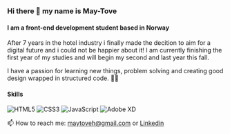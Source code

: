 ### Hi there 👋 my name is May-Tove 
#### I am a front-end development student based in Norway

After 7 years in the hotel industry i finally made the decition to aim for a digital future and i could not be happier about it! I am currently finishing the first year of my studies and will begin my second and last year this fall.

I have a passion for learning new things, problem solving and creating good design wrapped in structured code. :woman_technologist:

#### Skills
![HTML5](https://img.shields.io/badge/html5-%23E34F26.svg?style=for-the-badge&logo=html5&logoColor=white)
![CSS3](https://img.shields.io/badge/css3-%231572B6.svg?style=for-the-badge&logo=css3&logoColor=white) 
![JavaScript](https://img.shields.io/badge/javascript-%23323330.svg?style=for-the-badge&logo=javascript&logoColor=%23F7DF1E)
![Adobe XD](https://img.shields.io/badge/Adobe%20XD-470137?style=for-the-badge&logo=Adobe%20XD&logoColor=#FF61F6) 

📫 How to reach me: maytoveh@gmail.com or [Linkedin](www.linkedin.com/in/may-tove-hovdal-24b406153)

<!--
**May-Tove/May-Tove** is a ✨ _special_ ✨ repository because its `README.md` (this file) appears on your GitHub profile.

Here are some ideas to get you started:

- 🔭 I’m currently 
- 🌱 I’m currently learning ...
- 👯 I’m looking to collaborate on ...
- 🤔 I’m looking for help with ...
- 💬 Ask me about ...
- 📫 How to reach me: 

-->
